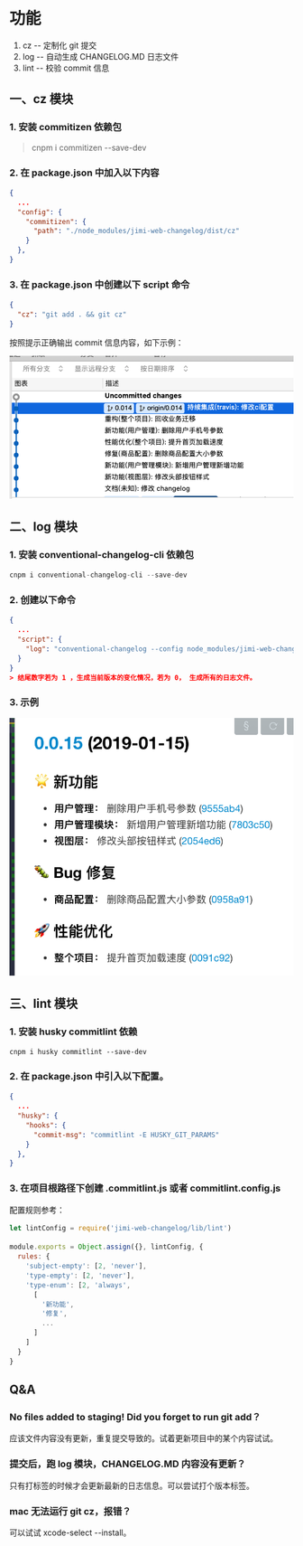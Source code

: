 # 功能

1. cz -- 定制化 git 提交
2. log -- 自动生成 CHANGELOG.MD 日志文件
3. lint -- 校验 commit 信息

## 一、cz 模块

### 1. 安装 commitizen 依赖包

> cnpm i commitizen --save-dev

### 2. 在 package.json 中加入以下内容

```json
{
  ...
  "config": {
    "commitizen": {
      "path": "./node_modules/jimi-web-changelog/dist/cz"
    }
  },
}
```

### 3. 在 package.json 中创建以下 script 命令

```json
{
  "cz": "git add . && git cz"
}
```

按照提示正确输出 commit 信息内容，如下示例：

![git](demo/git.png)



## 二、log 模块

### 1. 安装 conventional-changelog-cli 依赖包

```js
cnpm i conventional-changelog-cli --save-dev
```

### 2. 创建以下命令

```json
{
  ...
  "script": {
    "log": "conventional-changelog --config node_modules/jimi-web-changelog/lib/log -i CHANGELOG.md -s -r 0",
  }
}
> 结尾数字若为 1 ，生成当前版本的变化情况，若为 0， 生成所有的日志文件。
```

### 3. 示例

![git](demo/md.png)


## 三、lint 模块

### 1. 安装 husky commitlint 依赖

```shall
cnpm i husky commitlint --save-dev
```

### 2. 在 package.json 中引入以下配置。

```json
{
  ...
  "husky": {
    "hooks": {
      "commit-msg": "commitlint -E HUSKY_GIT_PARAMS"
    }
  },
}
```

### 3. 在项目根路径下创建 .commitlint.js 或者 commitlint.config.js

配置规则参考：

```js
let lintConfig = require('jimi-web-changelog/lib/lint')

module.exports = Object.assign({}, lintConfig, {
  rules: {
    'subject-empty': [2, 'never'],
    'type-empty': [2, 'never'],
    'type-enum': [2, 'always',
      [
        '新功能',
        '修复',
        ...
      ]
    ]
  }
}
```

## Q&A

### No files added to staging! Did you forget to run git add？

应该文件内容没有更新，重复提交导致的。试着更新项目中的某个内容试试。

### 提交后，跑 log 模块，CHANGELOG.MD 内容没有更新？

只有打标签的时候才会更新最新的日志信息。可以尝试打个版本标签。

### mac 无法运行 git cz，报错？

可以试试 xcode-select --install。
